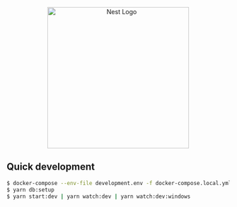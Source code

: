 <p align="center">
  <a href="http://nestjs.com/" target="blank"><img src="https://nestjs.com/img/logo_text.svg" width="320" alt="Nest Logo" /></a>
</p>

## Quick development

```bash
$ docker-compose --env-file development.env -f docker-compose.local.yml up -d
$ yarn db:setup
$ yarn start:dev | yarn watch:dev | yarn watch:dev:windows
```
